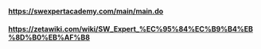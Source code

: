 #### https://swexpertacademy.com/main/main.do
#### https://zetawiki.com/wiki/SW_Expert_%EC%95%84%EC%B9%B4%EB%8D%B0%EB%AF%B8
